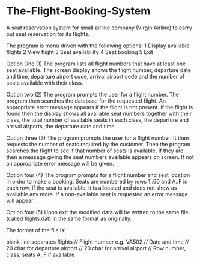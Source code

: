 # The-Flight-Booking-System

A seat reservation system for small airline company (Virgin Airline) to carry out seat reservation for its flights.

The program is menu driven with the following options:
1 Display available flights
2 View flight
3 Seat availability
4 Seat booking
5 Exit

Option One (1)
The program lists all flight numbers that have at least one seat available. The screen display shows the flight number, departure date and time, departure airport code, arrival airport code and the number of seats available with their class.

Option two (2)
The program prompts the user for a flight number. The program then searches the database for the requested flight. An appropriate error message appears if the flight is not present. If the flight is found then the display shows all available seat numbers together with their class, the total number of available seats in each class, the departure and arrival airports, the departure date and time.

Option three (3)
The program prompts the user for a flight number. It then requests the number of seats required by the customer. Then the program searches the flight to see if that number of seats is available. If they are then a message giving the seat numbers available appears on screen. If not an appropriate error message will be given.

Option four (4)
The program prompts for a flight number and seat location in order to make a booking. Seats are numbered by rows 1..60 and A..F in each row. If the seat is available, it is allocated and does not show as available any more. If a non-available seat is requested an error message will appear.

Option four (5)
Upon exit the modified data will be written to the same file (called flights.dat) in the same format as originally.

The format of the file is:

blank line separates flights
// Flight number e.g. VA502
// Date and time
// 20 char for departure airport
// 20 char for arrival airport
// Row number, class, seats A..F if available

